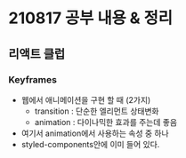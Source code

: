 # 210817 공부 내용 & 정리

## 리액트 클럽
### Keyframes
- 웹에서 애니메이션을 구현 할 때 (2가지)
    - transition : 단순한 엘리먼트 상태변화
    - animation : 다이나믹한 효과를 주는데 좋음
- 여기서 animation에서 사용하는 속성 중 하나
- styled-components안에 이미 들어 있다.
